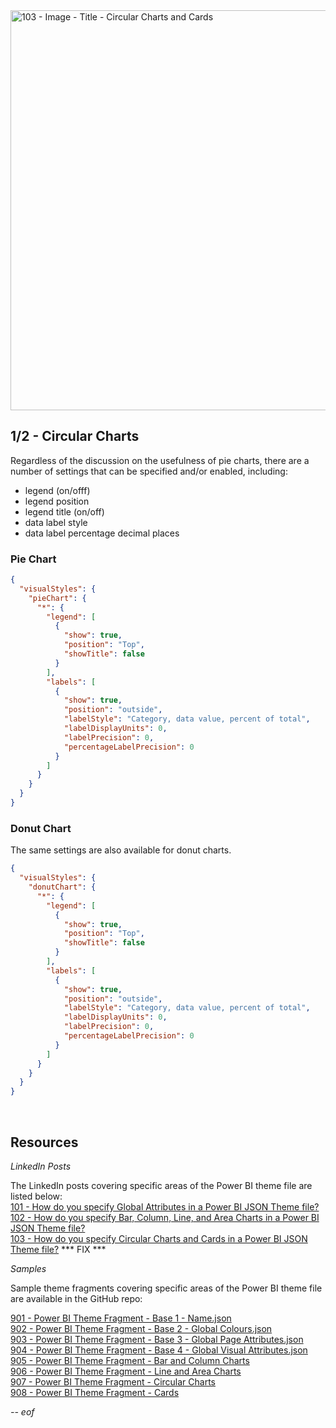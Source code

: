 <img width="1280" height="640" alt="103 - Image - Title - Circular Charts and Cards" src="https://github.com/user-attachments/assets/c723f478-3db1-4ad1-8fcf-3cad08d3d521" />

## 1/2 - Circular Charts

Regardless of the discussion on the usefulness of pie charts, there are a number of settings that can be specified and/or enabled, including:

- legend (on/offf)
- legend position
- legend title (on/off)
- data label style
- data label percentage decimal places

### Pie Chart

``` json
{
  "visualStyles": {
    "pieChart": {
      "*": {
        "legend": [
          {
            "show": true,
            "position": "Top",
            "showTitle": false
          }
        ],
        "labels": [
          {
            "show": true,
            "position": "outside",
            "labelStyle": "Category, data value, percent of total",
            "labelDisplayUnits": 0,
            "labelPrecision": 0,
            "percentageLabelPrecision": 0
          }
        ]
      }
    }
  }
}
```

### Donut Chart

The same settings are also available for donut charts.

``` json
{
  "visualStyles": {
    "donutChart": {
      "*": {
        "legend": [
          {
            "show": true,
            "position": "Top",
            "showTitle": false
          }
        ],
        "labels": [
          {
            "show": true,
            "position": "outside",
            "labelStyle": "Category, data value, percent of total",
            "labelDisplayUnits": 0,
            "labelPrecision": 0,
            "percentageLabelPrecision": 0
          }
        ]
      }
    }
  }
}
```

<br>

## Resources

*LinkedIn Posts*

The LinkedIn posts covering specific areas of the Power BI theme file are listed below: <br>
[101 - How do you specify Global Attributes in a Power BI JSON Theme file?](https://www.linkedin.com/posts/gregphilps_powerbi-documentationmatters-dataanalytics-activity-7368600915009830912-wb3Z) <br>
[102 - How do you specify Bar, Column, Line, and Area Charts in a Power BI JSON Theme file?](https://www.linkedin.com/posts/gregphilps_powerbi-documentationmatters-dataanalytics-activity-7371153792802897920-ZqnK) <br>
[103 - How do you specify Circular Charts and Cards in a Power BI JSON Theme file?](https://www.linkedin.com/posts/gregphilps_powerbi-documentationmatters-dataanalytics-activity-7371153792802897920-ZqnK) *** FIX *** <br>

*Samples*

Sample theme fragments covering specific areas of the Power BI theme file are available in the GitHub repo: <br>

[901 - Power BI Theme Fragment - Base 1 - Name.json](https://github.com/alexbadiu-insightsinmotion/PBI-Documentation/blob/main/Components/Theme/901%20-%20Power%20BI%20Theme%20Fragment%20-%20Base%201%20-%20Name.json) <br>
[902 - Power BI Theme Fragment - Base 2 - Global Colours.json](https://github.com/alexbadiu-insightsinmotion/PBI-Documentation/blob/main/Components/Theme/902%20-%20Power%20BI%20Theme%20Fragment%20-%20Base%202%20-%20Global%20Colours.json) <br>
[903 - Power BI Theme Fragment - Base 3 - Global Page Attributes.json](https://github.com/alexbadiu-insightsinmotion/PBI-Documentation/blob/main/Components/Theme/903%20-%20Power%20BI%20Theme%20Fragment%20-%20Base%203%20-%20Global%20Page%20Attributes.json) <br>
[904 - Power BI Theme Fragment - Base 4 - Global Visual Attributes.json](https://github.com/alexbadiu-insightsinmotion/PBI-Documentation/blob/main/Components/Theme/904%20-%20Power%20BI%20Theme%20Fragment%20-%20Base%204%20-%20Global%20Visual%20Attributes.json) <br>
[905 - Power BI Theme Fragment - Bar and Column Charts](https://github.com/alexbadiu-insightsinmotion/PBI-Documentation/blob/main/Components/Theme/905%20-%20Power%20BI%20Theme%20Fragment%20-%20Bar%20and%20Column%20Charts.json) <br>
[906 - Power BI Theme Fragment - Line and Area Charts](https://github.com/alexbadiu-insightsinmotion/PBI-Documentation/blob/main/Components/Theme/906%20-%20Power%20BI%20Theme%20Fragment%20-%20Line%20and%20Area%20Charts.json) <br>
[907 - Power BI Theme Fragment - Circular Charts](https://github.com/alexbadiu-insightsinmotion/PBI-Documentation/blob/main/Components/Theme/907%20-%20Power%20BI%20Theme%20Fragment%20-%20Circular%20Charts.json) <br>
[908 - Power BI Theme Fragment - Cards](https://github.com/alexbadiu-insightsinmotion/PBI-Documentation/blob/main/Components/Theme/908%20-%20Power%20BI%20Theme%20Fragment%20-%20Cards.json) <br>

*-- eof*
